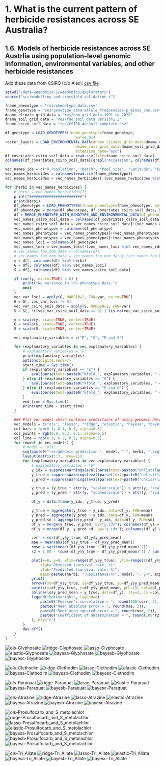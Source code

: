 # 1. What is the current pattern of herbicide resistances across SE Australia?

## 1.6. Models of herbicide resistances across SE Austrlia using population-level genomic information, environmental variables, and other herbicide resistances

Add these data from CSIRO (c/o Alex): [csv file](https://urldefense.com/v3/__https://drive.google.com/file/d/1RDxAuoXQZynMORNE2kRP_ZqHkWx1FuW4/view?usp=drive_link__;!!C5rN6bSF!EW1RdWcKYKRux59Bb7iOcZFy6tcDY7A5eX9aNZsdb1sGhy_ACkbt8TvfAgDGqldsbFJIl4y-NOBX5svFGLNcdxOytNbQJto_WFOeesgEtPsMrYp6$)

```R
setwd("/data-weedomics-1/weedomics/exploratory")
source("src/modelling_and_crossfold_validation.r")

fname_phenotype = "res/phenotype_data.csv"
fname_genotype = "res/genotype_data-allele_frequencies-p_minus_one.csv"
dname_climate_grid_data = "res/bom_grid_data_1991_to_2020"
dname_soil_grid_data = "res/fao_soil_data_version1.2"
fname_csiro_soil_data = "res/CSIRO_AusSoil_complete.csv"

df_genotype = LOAD_GENOTYPES(fname_genotype=fname_genotype,
                                maf=0.01)
raster_layers = LOAD_ENVIRONMENTAL_DATA(dname_climate_grid_data=dname_climate_grid_data,
                                dname_soil_grid_data=dname_soil_grid_data,
                                extension_name="asc")
df_covariates_csiro_soil_data = read.csv(file=fname_csiro_soil_data)
colnames(df_covariates_csiro_soil_data)[grepl("Accession", colnames(df_covariates_csiro_soil_data))] = "X.Population"

vec_names_ids = c("X.Population", "Batch", "Pool_size", "Latitude", "Longitude", "long", "lat")
vec_names_herbicides = colnames(read.csv(fname_phenotype))
vec_names_herbicides = vec_names_herbicides[!(vec_names_herbicides %in% vec_names_ids)]

for (herbi in vec_names_herbicides) {
    # herbi = vec_names_herbicides[2]
    print("########################")
    print(herbi)
    df_phenotype = LOAD_PHENOTYPES(fname_phenotype=fname_phenotype, batch="all", phenotype_names=herbi)
    df_phenotype = merge(df_phenotype, df_covariates_csiro_soil_data, by="X.Population")
    df = MERGE_PHENOTYPE_WITH_GENOTYPE_AND_ENVIRONMENTAL_DATA(df_phenotype=df_phenotype, df_genotype=df_genotype, raster_layers=raster_layers)
    vec_names_csiro_soil_data = colnames(df_covariates_csiro_soil_data)
    vec_names_csiro_soil_data = vec_names_csiro_soil_data[!(vec_names_csiro_soil_data %in% vec_names_ids)]
    vec_names_phenotypes = colnames(df_phenotype)
    vec_names_phenotypes = vec_names_phenotypes[!(vec_names_phenotypes %in% vec_names_ids)]
    vec_names_phenotypes = vec_names_phenotypes[!(vec_names_phenotypes %in% vec_names_csiro_soil_data)]
    vec_names_loci = colnames(df_genotype)
    vec_names_loci = vec_names_loci[!(vec_names_loci %in% vec_names_ids)]
    # vec_names_fao_bom_data = colnames(df)
    # vec_names_fao_bom_data = vec_names_fao_bom_data[!(vec_names_fao_bom_data %in% c(vec_names_ids, vec_names_csiro_soil_data, vec_names_phenotypes, vec_names_loci))]
    y = df[, colnames(df) %in% herbi]
    G = df[, colnames(df) %in% vec_names_loci]
    S = df[, colnames(df) %in% vec_names_csiro_soil_data]

    if (var(y, na.rm=TRUE) < 0) {
        print("No variance in the phenotype data.")
        next
    }
    vec_var_loci = apply(G, MARGIN=2, FUN=var, na.rm=TRUE)
    G = G[, vec_var_loci != 0]
    vec_var_csiro_soil_data = apply(S, MARGIN=2, FUN=var)
    S = S[, !((vec_var_csiro_soil_data == 0) | (is.na(vec_var_csiro_soil_data)))]

    y = scale(y, scale=TRUE, center=TRUE)
    G = scale(G, scale=TRUE, center=TRUE)
    S = scale(S, scale=TRUE, center=TRUE)

    vec_explanatory_variables = c("E", "G", "E_and_G")

    for (explanatory_variables in vec_explanatory_variables) {
        # explanatory_variables = "G"
        print(explanatory_variables)
        options(digits.secs=7)
        start_time = Sys.time()
        if (explanatory_variables == "E") {
            eval(parse(text=paste0("kfold_", explanatory_variables, " = KFOLD_CV(x=S, y=y, r=10, k=10)")))
        } else if (explanatory_variables == "G") {
            eval(parse(text=paste0("kfold_", explanatory_variables, " = KFOLD_CV(x=G, y=y, r=10, k=10)")))
        } else if (explanatory_variables == "E_and_G") {
            eval(parse(text=paste0("kfold_", explanatory_variables, " = KFOLD_CV(x=cbind(S, G), y=y, r=10, k=10)")))
        }
        end_time = Sys.time()
        print(end_time - start_time)
    }

    ### Plot per model which contains predictions of using genomic data only, and genomic data with CSIRO soil data
    vec_models = c("ols", "lasso", "ridge", "elastic", "bayesa", "bayesb", "bayesc")
    col_bars = rgb(0.1, 0.1, 0.1, alpha=0.5)
    col_points = rgb(0.9, 0.2, 0.1, alpha=0.5)
    col_line = rgb(0.9, 0.2, 0.1, alpha=0.5)
    for (model in vec_models) {
        # model = "ols"
        svg(paste0("res/genomic_prediction-", model, "-", herbi, ".svg"), width=15.75, height=5.25)
        layout(matrix(1:3, nrow=1))
        for (explanatory_variables in vec_explanatory_variables) {
            # explanatory_variables = "E"
            y_idx = suppressWarnings(eval(parse(text=paste0("unlist(lapply(kfold_", explanatory_variables, "$", model, ", FUN=function(x){lapply(x, FUN=function(y){if(!is.na(y)){y$idx_test}})}))"))))
            y_true = suppressWarnings(eval(parse(text=paste0("unlist(lapply(kfold_", explanatory_variables, "$", model, ", FUN=function(x){lapply(x, FUN=function(y){if(!is.na(y)){y$y_test}})}))"))))
            y_pred = suppressWarnings(eval(parse(text=paste0("unlist(lapply(kfold_", explanatory_variables, "$", model, ", FUN=function(x){lapply(x, FUN=function(y){if(!is.na(y)){y$y_hat}})}))"))))

            y_true = (y_true * attr(y, "scaled:scale")) + attr(y, "scaled:center")
            y_pred = (y_pred * attr(y, "scaled:scale")) + attr(y, "scaled:center")

            df_y = data.frame(y_idx, y_true, y_pred)

            y_true = aggregate(y_true ~ y_idx, data=df_y, FUN=mean)
            y_pred = aggregate(y_pred ~ y_idx, data=df_y, FUN=mean)
            y_pred_sd = aggregate(y_pred ~ y_idx, data=df_y, FUN=sd)
            df_y = merge(y_true, y_pred, by="y_idx"); colnames(df_y) = c("y_idx", "y_true", "y_pred_mean")
            df_y = merge(df_y, y_pred_sd, by="y_idx"); colnames(df_y) = c("y_idx", "y_true", "y_pred_mean", "y_pred_sd")

            corr = cor(df_y$y_true, df_y$y_pred_mean)
            mae = mean(abs(df_y$y_true - df_y$y_pred_mean))
            rmse = sqrt(mean((df_y$y_true - df_y$y_pred_mean)^2))
            r2 = 1.00 - (sum((df_y$y_true - df_y$y_pred_mean)^2) / sum((df_y$y_true - mean(df_y$y_true))^2))

            plot(x=0, y=0, xlim=range(df_y$y_true), ylim=range(c(df_y$y_pred_mean-df_y$y_pred_sd, df_y$y_pred_mean+df_y$y_pred_sd)), type="n", 
                xlab="Observed (survival rate, %)", 
                ylab="Predicted (survival rate, %)", 
                main=paste0(herbi, " Resistance\n(", model, "; y~", explanatory_variables, ")"))
            grid()
            arrows(x0=df_y$y_true, x1=df_y$y_true, y0=df_y$y_pred_mean-df_y$y_pred_sd, y1=df_y$y_pred_mean+df_y$y_pred_sd, code=3, col=col_bars, angle=90, length=0.0, lty=1)
            points(x=df_y$y_true, y=df_y$y_pred_mean, pch=19, col=col_points)
            abline(lm(y_pred_mean ~ y_true, data=df_y), lty=2, col=col_line)
            legend("bottomright", legend=c(
                paste0("Pearson's correlation = ", round(100*corr, 2), "%"),
                paste0("Mean absolute error = ", round(mae, 2)),
                paste0("Root mean squared error = ", round(rmse, 2)),
                paste0("Coefficient of determination = ", round(100*r2, 2), "%")
            ), bty="n")
        }
        dev.off()
    }
}
```

![ols-Glyphosate](../res/genomic_prediction-ols-Glyphosate.svg)
![ridge-Glyphosate](../res/genomic_prediction-ridge-Glyphosate.svg)
![lasso-Glyphosate](../res/genomic_prediction-lasso-Glyphosate.svg)
![elastic-Glyphosate](../res/genomic_prediction-elastic-Glyphosate.svg)
![bayesa-Glyphosate](../res/genomic_prediction-bayesa-Glyphosate.svg)
![bayesb-Glyphosate](../res/genomic_prediction-bayesb-Glyphosate.svg)
![bayesc-Glyphosate](../res/genomic_prediction-bayesc-Glyphosate.svg)

![ols-Clethodim](../res/genomic_prediction-ols-Clethodim.svg)
![ridge-Clethodim](../res/genomic_prediction-ridge-Clethodim.svg)
![lasso-Clethodim](../res/genomic_prediction-lasso-Clethodim.svg)
![elastic-Clethodim](../res/genomic_prediction-elastic-Clethodim.svg)
![bayesa-Clethodim](../res/genomic_prediction-bayesa-Clethodim.svg)
![bayesb-Clethodim](../res/genomic_prediction-bayesb-Clethodim.svg)
![bayesc-Clethodim](../res/genomic_prediction-bayesc-Clethodim.svg)

![ols-Paraquat](../res/genomic_prediction-ols-Paraquat.svg)
![ridge-Paraquat](../res/genomic_prediction-ridge-Paraquat.svg)
![lasso-Paraquat](../res/genomic_prediction-lasso-Paraquat.svg)
![elastic-Paraquat](../res/genomic_prediction-elastic-Paraquat.svg)
![bayesa-Paraquat](../res/genomic_prediction-bayesa-Paraquat.svg)
![bayesb-Paraquat](../res/genomic_prediction-bayesb-Paraquat.svg)
![bayesc-Paraquat](../res/genomic_prediction-bayesc-Paraquat.svg)

![ols-Atrazine](../res/genomic_prediction-ols-Atrazine.svg)
![ridge-Atrazine](../res/genomic_prediction-ridge-Atrazine.svg)
![lasso-Atrazine](../res/genomic_prediction-lasso-Atrazine.svg)
![elastic-Atrazine](../res/genomic_prediction-elastic-Atrazine.svg)
![bayesa-Atrazine](../res/genomic_prediction-bayesa-Atrazine.svg)
![bayesb-Atrazine](../res/genomic_prediction-bayesb-Atrazine.svg)
![bayesc-Atrazine](../res/genomic_prediction-bayesc-Atrazine.svg)

![ols-Prosulfocarb_and_S_metolachlor](../res/genomic_prediction-ols-Prosulfocarb_and_S_metolachlor.svg)
![ridge-Prosulfocarb_and_S_metolachlor](../res/genomic_prediction-ridge-Prosulfocarb_and_S_metolachlor.svg)
![lasso-Prosulfocarb_and_S_metolachlor](../res/genomic_prediction-lasso-Prosulfocarb_and_S_metolachlor.svg)
![elastic-Prosulfocarb_and_S_metolachlor](../res/genomic_prediction-elastic-Prosulfocarb_and_S_metolachlor.svg)
![bayesa-Prosulfocarb_and_S_metolachlor](../res/genomic_prediction-bayesa-Prosulfocarb_and_S_metolachlor.svg)
![bayesb-Prosulfocarb_and_S_metolachlor](../res/genomic_prediction-bayesb-Prosulfocarb_and_S_metolachlor.svg)
![bayesc-Prosulfocarb_and_S_metolachlor](../res/genomic_prediction-bayesc-Prosulfocarb_and_S_metolachlor.svg)

![ols-Tri_Allate](../res/genomic_prediction-ols-Tri_Allate.svg)
![ridge-Tri_Allate](../res/genomic_prediction-ridge-Tri_Allate.svg)
![lasso-Tri_Allate](../res/genomic_prediction-lasso-Tri_Allate.svg)
![elastic-Tri_Allate](../res/genomic_prediction-elastic-Tri_Allate.svg)
![bayesa-Tri_Allate](../res/genomic_prediction-bayesa-Tri_Allate.svg)
![bayesb-Tri_Allate](../res/genomic_prediction-bayesb-Tri_Allate.svg)
![bayesc-Tri_Allate](../res/genomic_prediction-bayesc-Tri_Allate.svg)
